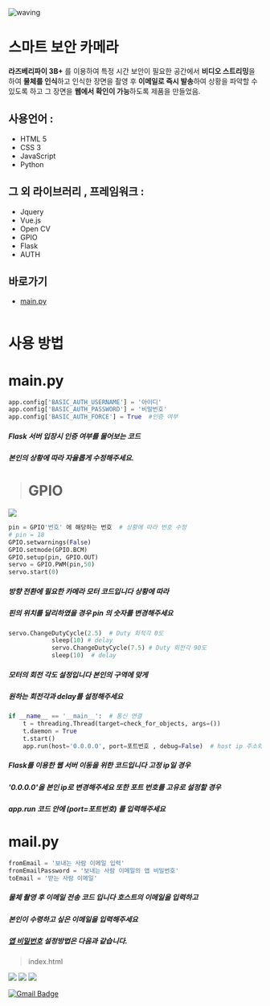 ![waving](https://capsule-render.vercel.app/api?type=waving&height=200&width=600&text=Smart-Security&fontAlign=58&fontAlignY=30&color=gradient)

# 스마트 보안 카메라
 
 **라즈베리파이 3B+** 를 이용하여 특정 시간 보안이 필요한 공간에서 **비디오 스트리밍**을 하여
 **물체를 인식**하고 인식한 장면을 촬영 후 **이메일로 즉시 발송**하여 상황을 파악할 수 있도록 하고
 그 장면을 **웹에서 확인이 가능**하도록 제품을 만들었음.
 
## 사용언어 :
* HTML 5
* CSS 3
* JavaScript
* Python

## 그 외 라이브러리 , 프레임워크 :
* Jquery
* Vue.js
* Open CV
* GPIO
* Flask
* AUTH

## 바로가기
- [main.py](#1)
<img scr="https://user-images.githubusercontent.com/79081800/114302764-6f564a80-9b05-11eb-9055-6682a97cf69d.jpg">

# 사용 방법
 
# main.py <a id="1">
```python
app.config['BASIC_AUTH_USERNAME'] = '아이디'
app.config['BASIC_AUTH_PASSWORD'] = '비밀번호'
app.config['BASIC_AUTH_FORCE'] = True  #인증 여부
```
##### Flask 서버 입장시 인증 여부를 물어보는 코드
##### 본인의 상황에 따라 자율롭게 수정해주세요.
> # GPIO

<img src="https://user-images.githubusercontent.com/79081800/116015139-4a201b00-a673-11eb-9822-d424116e3e57.png">


```python
pin = GPIO'번호' 에 해당하는 번호  # 상황에 따라 번호 수정
# pin = 18
GPIO.setwarnings(False)
GPIO.setmode(GPIO.BCM)
GPIO.setup(pin, GPIO.OUT)
servo = GPIO.PWM(pin,50)
servo.start(0) 
```

##### 방향 전환에 필요한 카메라 모터 코드입니다 상황에 따라
##### 핀의 위치를 달리하였을 경우 pin 의 숫자를 변경해주세요

```python
servo.ChangeDutyCycle(2.5)  # Duty 회적각 0도
            sleep(10) # delay
            servo.ChangeDutyCycle(7.5) # Duty 회전각 90도
            sleep(10)  # delay
```

##### 모터의 회전 각도 설정입니다 본인의 구역에 맞게
##### 원하는 회전각과 delay를 설정해주세요

```python
if __name__ == '__main__':  # 통신 연결
    t = threading.Thread(target=check_for_objects, args=())
    t.daemon = True
    t.start()
    app.run(host='0.0.0.0', port=포트번호 , debug=False)  # host ip 주소와 포트번호 변경
```

##### Flask를 이용한 웹 서버 이동을 위한 코드입니다 고정 ip일 경우
##### '0.0.0.0'을 본인 ip로 변경해주세요 또한 포트 번호를 고유로 설정할 경우
##### app.run 코드 안에 (port=포트번호) 를 입력해주세요 

# mail.py
```python
fromEmail = '보내는 사람 이메일 입력'
fromEmailPassword = '보내는 사람 이메일의 앱 비밀번호'
toEmail = '받는 사람 이메일'
```

##### 물체 촬영 후 이메일 전송 코드 입니다 호스트의 이메일을 입력하고
##### 본인이 수령하고 싶은 이메일을 입력해주세요
##### [앱 비밀번호](https://support.google.com/accounts/answer/185833?hl=ko) 설정방법은 다음과 같습니다.

> index.html

<img src="https://user-images.githubusercontent.com/79081800/116017733-5dcf7f80-a67b-11eb-8640-377b644a9485.jpg">
<img src="https://user-images.githubusercontent.com/79081800/116017391-6bd0d080-a67a-11eb-8277-9f2458f22fbd.jpg">
<img src="https://user-images.githubusercontent.com/79081800/116017490-af2b3f00-a67a-11eb-8ca0-26b489f522bf.jpg">


[![Gmail Badge](https://img.shields.io/badge/Gmail-d14836?style=flat-square&logo=Gmail&logoColor=white&link=mailto:snugyun01@gmail.com)](mailto:crsn1111@gmail.com)
